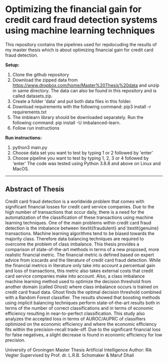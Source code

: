 # Optimizing the financial gain for credit card fraud detection systems using machine learning techniques

This repository contains the pipelines used for repdocuding the results of my master thesis which is about optimizing financial gain for credit card fraud detection. 

**Setup:**
1. Clone the github repository
2. Download the zipped data from https://www.dropbox.com/home/Master%20Thesis%20data and unzip in same directory. The data can also be found in this repository and is called datasets.zip.
2. Create a folder 'data' and put both data files in this folder.
3. Download requirements with the following command: pip3 install -r requirements.txt
4. The imblearn library should be downloaded separately. Run the following command: pip install -U imbalanced-learn.
5. Follow run instructions

**Run instructions:**
1. python3 main.py
2. Choose data set you want to test by typing 1 or 2 followed by 'enter'
3. Choose pipeline you want to test by typing 1, 2, 3 or 4 followed by 'enter'
The code was tested using Python 3.8.8 and above on Linux and MacOS.

---
## Abstract of Thesis
Credit card fraud detection is a worldwide problem that comes with significant financial losses for credit card service companies. Due to the high number of transactions that occur daily, there is a need for the automatization of the classification of these transactions using machine learning techniques. One of the main problems within credit card fraud detection is the imbalance between \textit{fraudulent} and \textit{genuine} transactions. Machine learning algorithms tend to be biased towards the majority class. Therefore data balancing techniques are required to overcome the problem of class imbalance. This thesis provides a comparison of state-of-the-art methods in terms of a new proposed, more realistic financial metric. The financial metric is defined based on expert advice from icscards and the literature of credit card fraud detection. While the financial metrics in literature only take into account a percentual gain and loss of transactions, this metric also takes external costs that credit card service companies make into account. Also, a class imbalance machine learning method used to optimize the decision threshold from another domain (called Ghost) where class imbalance occurs is trained on credit card fraud data. Ghost finds the optimal decision threshold combined with a Random Forest classifier. The results showed that boosting methods using implicit balancing techniques perform state-of-the-art results both in terms of the number of correct classifications and in terms of economic efficiency resulting in near-to-perfect classification. This study also analyzes the accepted loss in terms of AUROC/AUPRC of classifiers optimized on the economic efficiency and where the economic efficiency fits within the precision-recall trade-off. Due to the significant financial loss for false negatives, a slight decrease is found in economic efficiency for low precision. 

University of Groningen Master Thesis Artificial Intelligence
Author: Rik Vegter
Supervised by Prof. dr. L.R.B. Schomaker & Maruf Dhali

